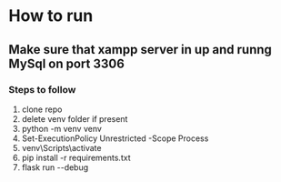 # How to run

## Make sure that xampp server in up and runng MySql on port 3306
### Steps to follow
1. clone repo
2. delete venv folder if present
3. python -m venv venv
4. Set-ExecutionPolicy Unrestricted -Scope Process
5. venv\Scripts\activate
6. pip install -r requirements.txt
7. flask run --debug
